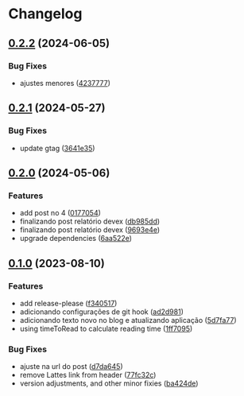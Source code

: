 # Changelog

## [0.2.2](https://github.com/giovanebribeiro/mypage/compare/v0.2.1...v0.2.2) (2024-06-05)


### Bug Fixes

* ajustes menores ([4237777](https://github.com/giovanebribeiro/mypage/commit/4237777b821774c167fa2e2c8384bfeb87ed937a))

## [0.2.1](https://github.com/giovanebribeiro/mypage/compare/v0.2.0...v0.2.1) (2024-05-27)


### Bug Fixes

* update gtag ([3641e35](https://github.com/giovanebribeiro/mypage/commit/3641e3590da1aa484c1f5442a6cc0aca14f03dac))

## [0.2.0](https://github.com/giovanebribeiro/mypage/compare/v0.1.0...v0.2.0) (2024-05-06)


### Features

* add post no 4 ([0177054](https://github.com/giovanebribeiro/mypage/commit/017705418ccc05808fd1463aa064a9752adc8d51))
* finalizando post relatório devex ([db985dd](https://github.com/giovanebribeiro/mypage/commit/db985dd51ded679da9adf4a346f6747868781e89))
* finalizando post relatório devex ([9693e4e](https://github.com/giovanebribeiro/mypage/commit/9693e4e9a08220f2e4bc085bb3dfe03209db8339))
* upgrade dependencies ([6aa522e](https://github.com/giovanebribeiro/mypage/commit/6aa522e857d0a7468bbeaa5e5398d9ec8a85f10b))

## [0.1.0](https://github.com/giovanebribeiro/mypage/compare/v0.0.0...v0.1.0) (2023-08-10)


### Features

* add release-please ([f340517](https://github.com/giovanebribeiro/mypage/commit/f34051757d9f4623c52f16977afc7ba835768c09))
* adicionando configurações de git hook ([ad2d981](https://github.com/giovanebribeiro/mypage/commit/ad2d9818ef95d855fd29d4eb98993d69a32712c4))
* adicionando texto novo no blog e atualizando aplicação ([5d7fa77](https://github.com/giovanebribeiro/mypage/commit/5d7fa778651792b02e3bc2aecadf31ffd7346c5e))
* using timeToRead to calculate reading time ([1ff7095](https://github.com/giovanebribeiro/mypage/commit/1ff709538f447bc42f3e58703865b9cf46c595a2))


### Bug Fixes

* ajuste na url do post ([d7da645](https://github.com/giovanebribeiro/mypage/commit/d7da6450ca88ed55b62e8609ff9abc3052a96dd2))
* remove Lattes link from header ([77fc32c](https://github.com/giovanebribeiro/mypage/commit/77fc32c5ea08b209c9a042e8090a01c246c8c5a5))
* version adjustments, and other minor fixies ([ba424de](https://github.com/giovanebribeiro/mypage/commit/ba424dedd64dc99c36303668e69377e86aeb2a60))
